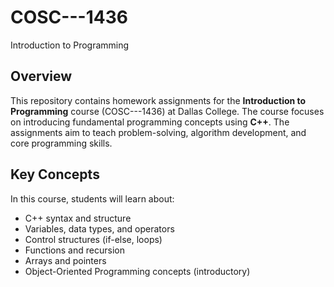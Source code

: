 # COSC---1436
Introduction to Programming 
## Overview
This repository contains homework assignments for the **Introduction to Programming** course (COSC---1436) at Dallas College. The course focuses on introducing fundamental programming concepts using **C++**. The assignments aim to teach problem-solving, algorithm development, and core programming skills.

## Key Concepts
In this course, students will learn about:
- C++ syntax and structure
- Variables, data types, and operators
- Control structures (if-else, loops)
- Functions and recursion
- Arrays and pointers
- Object-Oriented Programming concepts (introductory)

